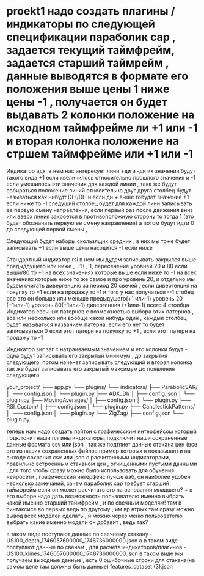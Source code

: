# proekt1  надо создать плагины /индикаторы по следующей спецификации параболик сар , задается текущий таймфрейм, задается старший таймрейм , данные выводятся в формате его положения выше цены 1 ниже цены -1 , получается он будет выдавать 2 колонки положение на исходном таймфрейме ли +1 или -1 и вторая колонка положение на стршем таймфрейме или +1 или -1
Индикатор адх, в нем нас интересует лини +ди и -ди их значения будут такого вида +1 если квеличилось относительно прошлого значения и -1 если умешилось эти значения для каждой линии , такк же будут собираться положение линий относительно друг друга столбец будут называться как нибудт DI+/DI- и если ди + выше тобудет значение +1 если ниже то -1 следущий столбец будет для каждой лини записывать ее первую смену направления, если первый раз после движения вниз или вверх линия закроется в противоположную сторону то тогда 1 (это будет обозначать первую ее смену направления) а потом будут идти 0 до следующей первой смены , 

Следующий будет наборы скользящих средних , в них мы тоже будет записывать +1 если выше цены находится -1 если ниже 

Стандартный индикатор rsi в нем мы дудем записывать закрылся выше предыддущего или ниже , +1+,-1, пересечение уровней 20 и 80  если выши/80 то +1 на всех значениях которые выше если ниже то -1 на всех значениях которые ниже  то же самое и про уровень 20, и отдельно мы будем считать дивергенцию за период 20 свечей , если дивергенция на покупку то +1 если на продажу то -1 и того у нас получаться --1 стобец рсе это он больше или меньше предыдущего(+1 или-1)  уровень 20 (+1или-1) уровень 80(+1или-1) дивергенция (+1или-1)  всего 4 столбца 
Индикатор свечных патернов с возможностью выбора этих патернов , все или несколько или вообще какой нибудь один , каждый столбец будет называться названием патерна, если его нет то будет записываться 0 если этот патерн на покупку то +1 , если этот патерн на продажу то -1 

Индикатор зиг заг с натраиваемым значением и его колонки будут - одна будут записывать его закрытый минимум , до закрытия следующего, потом  наченет записывать следующий и вторая колонка так же будет записывать его закрытый максимум до появления следующего 

your_project/
├── app.py
└── plugins/
    └── indicators/
        ├── ParabolicSAR/
        │   ├── config.json
        │   └── plugin.py
        ├── ADX_DI/
        │   ├── config.json
        │   └── plugin.py
        ├── MovingAverages/
        │   ├── config.json
        │   └── plugin.py
        ├── RSI_Custom/
        │   ├── config.json
        │   └── plugin.py
        ├── CandlestickPatterns/
        │   ├── config.json
        │   └── plugin.py
        └── ZigZag/
            ├── config.json
            └── plugin.py

теперь нам надо создать пайтон с графичесским интерфейсом который подключит наши плгины индикаторы, подключит наши сохраненные данные формата csv или json , так же подтянет данные стакана цен (все это из наших сохраненных файлов пример которых я показывал)  и на выходе сохранит csv или json с расчитанными индикаторами, правильно встроенным стаканом цен , отчищенными пустыми данными , для того чтобы сразу можно было использовать для обучения нейросети , графичесский интерфейс лучше вэб, он наиболее удобен несколько замечаний, зачем параболик сар требует старший таймфрейм если он может расчитать его на основании младшего? + в его  выборе надо дать возможность пользователю именно выбрать какой именно старший таймфрейм , и по свечным моделям! там в синтаксисе во первых ведь по другому , им вр втрых там сразу можно вывод всех моделей сделать , и можно через меню пользователю выбрать какие именно модели он добавит , ведь так? 


в таком виде поступают данные по свечному стакану - US100_depth_1746057600000_1748736000000.json
а в таком виде поступают данные по свечам , для расчета индикаторов/плагинов - US100_klines_1746057600000_1748736000000.json
в таком виде мы получаем выходные данные , есть 0 ошибочные строки для стакана(на самом деле там должны быть данные)  features_dataset (3).json
